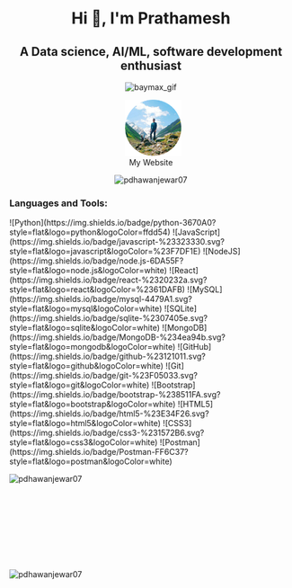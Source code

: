 <h1 align="center">Hi 👋, I'm Prathamesh</h1>
<h2 align="center">A Data science, AI/ML, software development enthusiast</h2>

<p align="center"><img src="https://media.giphy.com/media/N7Uq00XtBpUuQ/giphy.gif" alt="baymax_gif" /></p>
<p align="center" style="text-align: center;">
    &nbsp;
    <a href="https://pdhawanjewar07.github.io/portfolio/" target="_blank"><img src="https://raw.githubusercontent.com/pdhawanjewar07/pdhawanjewar07/main/assets/my-website.png" alt="my-website" style="width: 100px; height: auto;" /></a>
    <br />
    My Website
</p>
<p align="center"><img src="https://komarev.com/ghpvc/?username=pdhawanjewar07&label=Profile%20views&color=0e75b6&style=flat" alt="pdhawanjewar07" /></p>

<h3 align="left">Languages and Tools:</h3>
<p align="left">
    ![Python](https://img.shields.io/badge/python-3670A0?style=flat&logo=python&logoColor=ffdd54) 
    ![JavaScript](https://img.shields.io/badge/javascript-%23323330.svg?style=flat&logo=javascript&logoColor=%23F7DF1E) 
    ![NodeJS](https://img.shields.io/badge/node.js-6DA55F?style=flat&logo=node.js&logoColor=white) 
    ![React](https://img.shields.io/badge/react-%2320232a.svg?style=flat&logo=react&logoColor=%2361DAFB) 
    ![MySQL](https://img.shields.io/badge/mysql-4479A1.svg?style=flat&logo=mysql&logoColor=white) 
    ![SQLite](https://img.shields.io/badge/sqlite-%2307405e.svg?style=flat&logo=sqlite&logoColor=white) 
    ![MongoDB](https://img.shields.io/badge/MongoDB-%234ea94b.svg?style=flat&logo=mongodb&logoColor=white) 
    ![GitHub](https://img.shields.io/badge/github-%23121011.svg?style=flat&logo=github&logoColor=white) 
    ![Git](https://img.shields.io/badge/git-%23F05033.svg?style=flat&logo=git&logoColor=white) 
    ![Bootstrap](https://img.shields.io/badge/bootstrap-%238511FA.svg?style=flat&logo=bootstrap&logoColor=white) 
    ![HTML5](https://img.shields.io/badge/html5-%23E34F26.svg?style=flat&logo=html5&logoColor=white) 
    ![CSS3](https://img.shields.io/badge/css3-%231572B6.svg?style=flat&logo=css3&logoColor=white) 
    ![Postman](https://img.shields.io/badge/Postman-FF6C37?style=flat&logo=postman&logoColor=white)
</p>

<div style="width: 80vw; margin: 0; display: flex; flex-direction: column;">
    <img src="https://github-readme-stats.vercel.app/api?username=pdhawanjewar07&theme=dark&show_icons=true&locale=en" alt="pdhawanjewar07" style="width: auto; height: 170px;" />
    <img src="https://github-readme-stats.vercel.app/api/top-langs?username=pdhawanjewar07&theme=dark&show_icons=true&locale=en&layout=compact" alt="pdhawanjewar07" style="width: auto; height: 170px;" />
</div>
